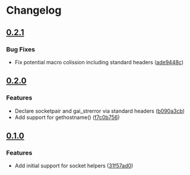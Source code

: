 # Changelog

## [0.2.1](https://github.com/espressif/esp-protocols/commits/sock_utils-v0.2.1)

### Bug Fixes

- Fix potential macro colission including standard headers ([ade9448c](https://github.com/espressif/esp-protocols/commit/ade9448c))

## [0.2.0](https://github.com/espressif/esp-protocols/commits/sock_utils-v0.2.0)

### Features

- Declare socketpair and gai_strerror via standard headers ([b090a3cb](https://github.com/espressif/esp-protocols/commit/b090a3cb))
- Add support for gethostname() ([f7c0b756](https://github.com/espressif/esp-protocols/commit/f7c0b756))

## [0.1.0](https://github.com/espressif/esp-protocols/commits/sock_utils-v0.1.0)

### Features

- Add initial support for socket helpers ([31f57ad0](https://github.com/espressif/esp-protocols/commit/31f57ad0))
